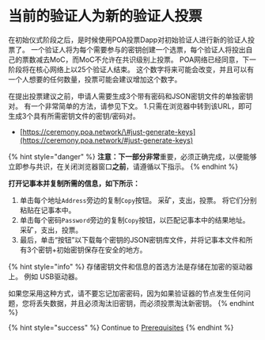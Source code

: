# 当前的验证人为新的验证人投票

在初始仪式阶段之后，是时候使用POA投票Dapp对初始验证人进行新的验证人投票了。 一个验证人将为每个需要参与的密钥创建一个选票，每个验证人将投出自己的票数减去MoC，而MoC不允许在共识级别上投票。 POA网络已经同意，下一阶段将在核心网络上以25个验证人结束。 这个数字将来可能会改变，并且可以有一个人想要的任何数量，投票可能会建议增加这个数字。 

在提出投票建议之前，申请人需要生成3个带有密码和JSON密钥文件的单独密钥对。 有一个非常简单的方法，请参见下文。 1.只需在浏览器中转到该URL，即可生成3个具有所需密钥文件的密钥/密码对。

* [https://ceremony.poa.network/\#just-generate-keys](https://ceremony.poa.network/#just-generate-keys)

{% hint style="danger" %}
**注意：**下一部分**非常**重要，必须正确完成，以便能够立即参与共识，在关闭浏览器窗口**之前**，请遵循以下指示。
{% endhint %}

**打开记事本并复制所需的信息，如下所示：**

1. 单击每个地址`Address`旁边的复制`Copy`按钮。 采矿，支出，投票。 将它们分别粘贴在记事本中。 
2. 单击每个密码`Password`旁边的复制`Copy`按钮，以匹配记事本中的结果地址。 采矿，支出，投票。 
3. 最后，单击“按钮”以下载每个密钥的JSON密钥库文件，并将记事本文件和所有3个密钥+初始密钥保存在安全的地方。

{% hint style="info" %}
存储密钥文件和信息的首选方法是存储在加密的驱动器上。 例如 USB驱动器。 

如果您采用这种方式，请不要忘记加密密码，因为如果验证器的节点发生任何问题，您将丢失数据，并且必须淘汰旧密钥，而必须投票淘汰新密钥。
{% endhint %}

{% hint style="success" %}
Continue to [Prerequisites](validator-node-setup-prerequisites.md)
{% endhint %}




